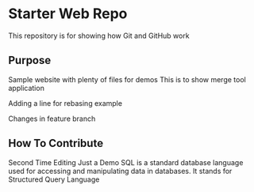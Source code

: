 # Starter Web Repo

This repository is for showing how Git and GitHub work

## Purpose

Sample website with plenty of files for demos
This is to show merge tool application 

Adding a line for rebasing example 

Changes in feature branch 

## How To Contribute 


Second Time Editing 
Just a Demo 
SQL is a standard database language used for accessing and manipulating data in databases. It stands for Structured Query Language

